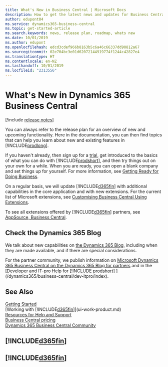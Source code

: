 ```yaml
---
title: What's New in Business Central | Microsoft Docs
description: How to get the latest news and updates for Business Central.
author: edupont04
ms.service: dynamics365-business-central
ms.topic: get-started-article
ms.search.keywords: news, release plan, roadmap, whats new
ms.date: 10/01/2019
ms.author: edupont
ms.openlocfilehash: edcd3cdef966b8163b5c6a46c66337dd90812a67
ms.sourcegitcommit: 02e704bc3e01d62072144919774f1244c42827e4
ms.translationtype: HT
ms.contentlocale: en-NZ
ms.lasthandoff: 10/01/2019
ms.locfileid: "2313556"
---
```

# <a name="whats-new-in-dynamics-365-business-central"></a>What's New in Dynamics 365 Business Central

[!include [release notes](includes/release-notes.md)]

You can always refer to the release plan for an overview of new and upcoming functionality. Here in the documentation, you can then find topics that can help you learn about new and existing features in [!INCLUDE[prodlong](includes/prodlong.md)].  

If you haven't already, then sign up for a [trial](https://go.microsoft.com/fwlink/?linkid=847861), get introduced to the basics of what you can do with [!INCLUDE[prodshort](includes/prodshort.md)], and then try things out on your own for a while. When you are ready, you can open a blank company and set things up for yourself. For more information, see [Getting Ready for Doing Business](ui-get-ready-business.md).  

On a regular basis, we will update [!INCLUDE[d365fin](includes/d365fin_md.md)] with additional capabilities in the core application and with new extensions. For the current list of Microsoft extensions, see [Customising Business Central Using Extensions](ui-extensions.md).

To see all extensions offered by [!INCLUDE[d365fin](includes/d365fin_md.md)] partners, see [AppSource, Business Central](http://go.microsoft.com/fwlink/?linkid=2081646).  

## <a name="check-the-dynamics-365-blog"></a>Check the Dynamics 365 Blog

We talk about new capabilities on [the Dynamics 365 Blog](https://cloudblogs.microsoft.com/dynamics365/), including when they are made available, and if there are special considerations.  

For the partner community, we publish information on [Microsoft Dynamics 365 Business Central on the Dynamics 365 Blog for partners](https://cloudblogs.microsoft.com/dynamics365/it/product/business-central/) and in the [Developer and IT-pro Help for [!INCLUDE [prodshort](includes/prodshort.md)] ](/dynamics365/business-central/dev-itpro/index).  

## <a name="see-also"></a>See Also

[Getting Started](product-get-started.md)  
[Working with [!INCLUDE[d365fin](includes/d365fin_md.md)]](ui-work-product.md)  
[Resources for Help and Support](product-help-and-support.md)  
[Business Central pricing](https://dynamics.microsoft.com/en-us/business-central/overview/#pricing)  
[Dynamics 365 Business Central Community](https://community.dynamics.com/business/)

## [!INCLUDE[d365fin](includes/free_trial_md.md)]
## [!INCLUDE[d365fin](includes/training_link_md.md)]  
